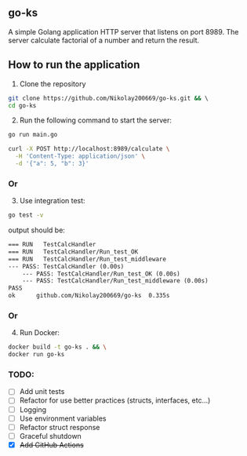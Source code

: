 ## go-ks

A simple Golang application
HTTP server that listens on port 8989.
The server calculate factorial of a number and return the result.

## How to run the application
1. Clone the repository
```bash
git clone https://github.com/Nikolay200669/go-ks.git && \ 
cd go-ks
```

2. Run the following command to start the server:
```bash
go run main.go
```

```bash
curl -X POST http://localhost:8989/calculate \
  -H 'Content-Type: application/json' \
  -d '{"a": 5, "b": 3}'
```

### Or
3. Use integration test:
```bash
go test -v
```
output should be:
```txt
=== RUN   TestCalcHandler
=== RUN   TestCalcHandler/Run_test_OK
=== RUN   TestCalcHandler/Run_test_middleware
--- PASS: TestCalcHandler (0.00s)
    --- PASS: TestCalcHandler/Run_test_OK (0.00s)
    --- PASS: TestCalcHandler/Run_test_middleware (0.00s)
PASS
ok      github.com/Nikolay200669/go-ks  0.335s

```

### Or

4. Run Docker:
```bash
docker build -t go-ks . && \
docker run go-ks
```

### TODO:
- [ ] Add unit tests
- [ ] Refactor for use better practices (structs, interfaces, etc...)
- [ ] Logging
- [ ] Use environment variables
- [ ] Refactor struct response
- [ ] Graceful shutdown
- [x] ~~Add GitHub Actions~~